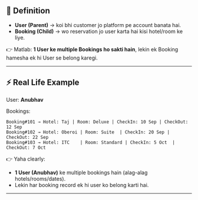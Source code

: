 ## 🔑 Definition

* **User (Parent)** → koi bhi customer jo platform pe account banata hai.
* **Booking (Child)** → wo reservation jo user karta hai kisi hotel/room ke liye.

👉 Matlab: **1 User ke multiple Bookings ho sakti hain**, lekin ek Booking hamesha ek hi User se belong karegi.

---

## ⚡ Real Life Example

User: **Anubhav**

Bookings:

```
Booking#101 → Hotel: Taj | Room: Deluxe | CheckIn: 10 Sep | CheckOut: 12 Sep
Booking#102 → Hotel: Oberoi | Room: Suite  | CheckIn: 20 Sep | CheckOut: 22 Sep
Booking#103 → Hotel: ITC    | Room: Standard | CheckIn: 5 Oct  | CheckOut: 7 Oct
```

👉 Yaha clearly:

* **1 User (Anubhav)** ke multiple bookings hain (alag-alag hotels/rooms/dates).
* Lekin har booking record ek hi user ko belong karti hai.

---




